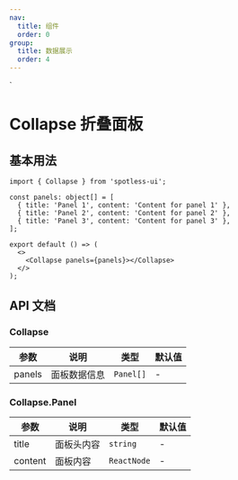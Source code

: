```yaml
---
nav:
  title: 组件
  order: 0
group:
  title: 数据展示
  order: 4
---
```


`

# Collapse 折叠面板

## 基本用法

```tsx
import { Collapse } from 'spotless-ui';

const panels: object[] = [
  { title: 'Panel 1', content: 'Content for panel 1' },
  { title: 'Panel 2', content: 'Content for panel 2' },
  { title: 'Panel 3', content: 'Content for panel 3' },
];

export default () => (
  <>
    <Collapse panels={panels}></Collapse>
  </>
);
```

## API 文档

### Collapse

| 参数   | 说明         | 类型      | 默认值 |
| ------ | ------------ | --------- | ------ |
| panels | 面板数据信息 | `Panel[]` | -      |

### Collapse.Panel

| 参数    | 说明       | 类型        | 默认值 |
| ------- | ---------- | ----------- | ------ |
| title   | 面板头内容 | `string`    | -      |
| content | 面板内容   | `ReactNode` | -      |
